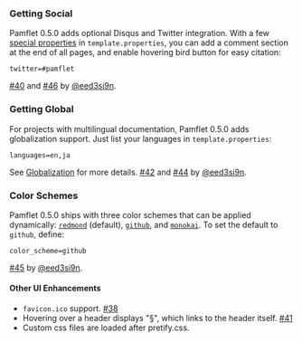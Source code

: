   [s]: http://pamflet.databinder.net/Special+Properties.html
  [g]: http://pamflet.databinder.net/Globalization.html
  [c]: http://pamflet.databinder.net/Color+Schemes.html
  [38]: https://github.com/n8han/pamflet/pull/38
  [40]: https://github.com/n8han/pamflet/pull/40
  [41]: https://github.com/n8han/pamflet/pull/41
  [42]: https://github.com/n8han/pamflet/pull/42
  [44]: https://github.com/n8han/pamflet/pull/44
  [45]: https://github.com/n8han/pamflet/pull/45
  [46]: https://github.com/n8han/pamflet/pull/46
  [@eed3si9n]: https://github.com/eed3si9n

### Getting Social

Pamflet 0.5.0 adds optional Disqus and Twitter integration.
With a few [special properties][s] in `template.properties`,
you can add a comment section at the end of all pages,
and enable hovering bird button for easy citation:

    twitter=#pamflet

[#40][40] and [#46][46] by [@eed3si9n][@eed3si9n].

### Getting Global

For projects with multilingual documentation, Pamflet 0.5.0 adds globalization support. Just list your languages in `template.properties`:

    languages=en,ja

See [Globalization][g] for more details. [#42][42] and [#44][44] by [@eed3si9n][@eed3si9n].

### Color Schemes

Pamflet 0.5.0 ships with three color schemes that can be applied dynamically:
[`redmond`](http://pamflet.databinder.net/Color+Schemes.html?color_scheme=redmond) (default),
[`github`](http://pamflet.databinder.net/Color+Schemes.html?color_scheme=github), and
[`monokai`](http://pamflet.databinder.net/Color+Schemes.html?color_scheme=monokai).
To set the default to `github`, define:

    color_scheme=github

[#45][45] by [@eed3si9n][@eed3si9n].

#### Other UI Enhancements

- `favicon.ico` support. [#38][38]
- Hovering over a header displays "§", which links to the header itself. [#41][41]
- Custom css files are loaded after pretify.css.
